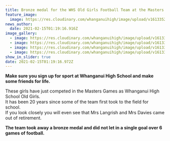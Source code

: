 ```yaml
---
title: Bronze medal for the WHS Old Girls Football Team at the Masters Games!
feature_image:
  image: https://res.cloudinary.com/whanganuihigh/image/upload/v1613352609/News/WHS%20Old%20Girls%20playing%20in%20Masters%20Games%202021/1_Whanganui_High_School_Old_Girls.jpg
news_author:
  date: 2021-02-15T01:19:16.916Z
image_gallery:
  - image: https://res.cloudinary.com/whanganuihigh/image/upload/v1613352608/News/WHS%20Old%20Girls%20playing%20in%20Masters%20Games%202021/2_Whanganui_High_School_Old_Girls.jpg
  - image: https://res.cloudinary.com/whanganuihigh/image/upload/v1613352614/News/WHS%20Old%20Girls%20playing%20in%20Masters%20Games%202021/4_Whanganui_High_School_Old_Girls.png
  - image: https://res.cloudinary.com/whanganuihigh/image/upload/v1613352609/News/WHS%20Old%20Girls%20playing%20in%20Masters%20Games%202021/5_Whanganui_High_School_Old_Girls.jpg
  - image: https://res.cloudinary.com/whanganuihigh/image/upload/v1613352609/News/WHS%20Old%20Girls%20playing%20in%20Masters%20Games%202021/3_Whanganui_High_School_Old_Girls.jpg
show_in_slider: true
date: 2021-02-15T01:19:16.972Z
---
```

**Make sure you sign up for sport at Whanganui High School and make some friends for life.**  

These girls have just competed in the Masters Games as Whanganui High School Old Girls.  
It has been 20 years since some of the team first took to the field for school.  
If you look closely you will even see that Mrs Langrish and Mrs Davies came out of retirement.  

**The team took away a bronze medal and did not let in a single goal over 6 games of football.**